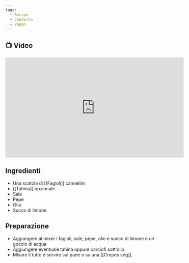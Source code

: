 ```yaml
---
tags:
  - Recipe
  - Contorno
  - Vegan
---
```



## 📺 Video

<div class="iframe-container">
  <iframe width="560" height="315" src="https://www.youtube.com/embed/-qpE4kdXfkM" title="YouTube 1video player" frameborder="0" allow="accelerometer; autoplay; clipboard-write; encrypted-media; gyroscope; picture-in-picture" allowfullscreen></iframe>
</div>

## Ingredienti
* Una scatola di [[Fagioli]] cannellini
* [[Tahina]] opzionale
* Sale
* Pepe
* Olio
* Succo di limone

## Preparazione
* Aggiungere al mixer i fagioli, sale, pepe, olio e succo di limone e un goccio di acqua
* Aggiungere eventuale tahina oppure carciofi sott'olio
* Mixare il tutto e servire sul pane o su una [[Crepes veg]].